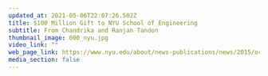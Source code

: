 ```yaml
---
updated_at: 2021-05-06T22:07:26.502Z
title: $100 Million Gift to NYU School of Engineering
subtitle: From Chandrika and Ranjan Tandon
thumbnail_image: 000_nyu.jpg
video_link: ""
web_page_link: https://www.nyu.edu/about/news-publications/news/2015/october/100-million-gift-to-nyu-school-of-engineering-from-chandrika-and-ranjan-tandon-.html
media_section: false
---
```

